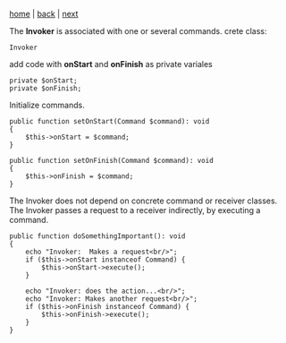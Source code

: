 [home](./page01.md)  | [back](./page04.md) | [next](./page06.md)

The **Invoker** is associated with one or several commands. 
crete class:
```
Invoker
```

add code with **onStart** and **onFinish** as private variales
```
private $onStart;
private $onFinish;
```
Initialize commands.
```
public function setOnStart(Command $command): void
{
    $this->onStart = $command;
}
```

```
public function setOnFinish(Command $command): void
{
    $this->onFinish = $command;
}
```

The Invoker does not depend on concrete command or receiver classes. 
The Invoker passes a request to a receiver indirectly, by executing a command.
```
public function doSomethingImportant(): void
{
    echo "Invoker:  Makes a request<br/>";
    if ($this->onStart instanceof Command) {
        $this->onStart->execute();
    }

    echo "Invoker: does the action...<br/>";
    echo "Invoker: Makes another request<br/>";
    if ($this->onFinish instanceof Command) {
        $this->onFinish->execute();
    }
}
```
